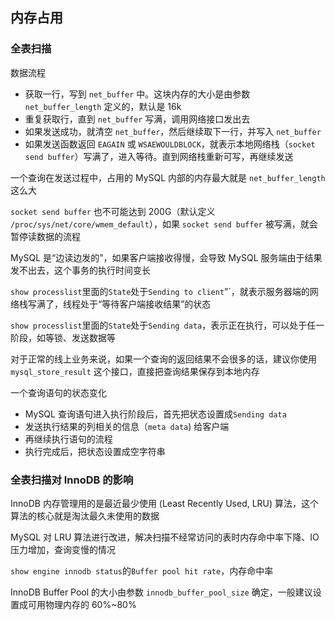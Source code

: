 ## 内存占用

### 全表扫描

数据流程
 - 获取一行，写到 `net_buffer` 中。这块内存的大小是由参数 `net_buffer_length` 定义的，默认是 16k
 - 重复获取行，直到 `net_buffer` 写满，调用网络接口发出去
 - 如果发送成功，就清空 `net_buffer`，然后继续取下一行，并写入 `net_buffer`
 - 如果发送函数返回 `EAGAIN` 或 `WSAEWOULDBLOCK`，就表示本地网络栈（`socket send buffer`）写满了，进入等待。直到网络栈重新可写，再继续发送

一个查询在发送过程中，占用的 MySQL 内部的内存最大就是 `net_buffer_length` 这么大

`socket send buffer` 也不可能达到 200G（默认定义 `/proc/sys/net/core/wmem_default`），如果 `socket send buffer` 被写满，就会暂停读数据的流程

MySQL 是“边读边发的”，如果客户端接收得慢，会导致 MySQL 服务端由于结果发不出去，这个事务的执行时间变长

`show processlist`里面的`State`处于`Sending to client`”`，就表示服务器端的网络栈写满了，线程处于“等待客户端接收结果”的状态

`show processlist`里面的`State`处于`Sending data`，表示正在执行，可以处于任一阶段，如等锁、发送数据等

对于正常的线上业务来说，如果一个查询的返回结果不会很多的话，建议你使用 `mysql_store_result` 这个接口，直接把查询结果保存到本地内存

一个查询语句的状态变化
 - MySQL 查询语句进入执行阶段后，首先把状态设置成`Sending data`
 - 发送执行结果的列相关的信息（`meta data`) 给客户端
 - 再继续执行语句的流程
 - 执行完成后，把状态设置成空字符串

### 全表扫描对 InnoDB 的影响

InnoDB 内存管理用的是最近最少使用 (Least Recently Used, LRU) 算法，这个算法的核心就是淘汰最久未使用的数据

MySQL 对 LRU 算法进行改进，解决扫描不经常访问的表时内存命中率下降、IO 压力增加，查询变慢的情况

`show engine innodb status`的`Buffer pool hit rate`，内存命中率

InnoDB Buffer Pool 的大小由参数 `innodb_buffer_pool_size` 确定，一般建议设置成可用物理内存的 60%~80%

